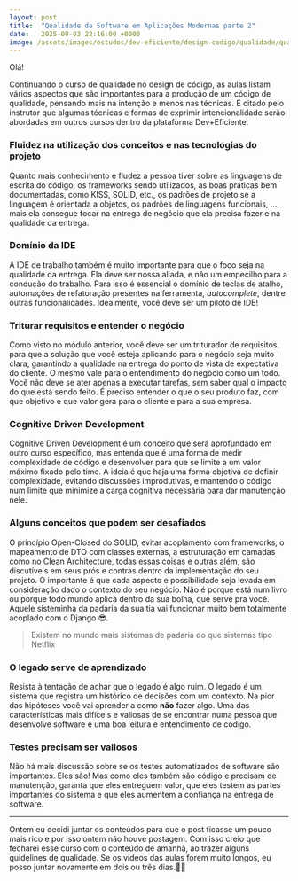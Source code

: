 ```yaml
---
layout: post
title:  "Qualidade de Software em Aplicações Modernas parte 2"
date:   2025-09-03 22:16:00 +0000
image: /assets/images/estudos/dev-eficiente/design-codigo/qualidade/qualidade-software-2-cover.jpg
---
```


Olá!

Continuando o curso de qualidade no design de código, as aulas listam vários aspectos que são importantes para a produção de um código de qualidade, pensando mais na intenção e menos nas técnicas. É citado pelo instrutor que algumas técnicas e formas de exprimir intencionalidade serão abordadas em outros cursos dentro da plataforma Dev+Eficiente.

### Fluidez na utilização dos conceitos e nas tecnologias do projeto

Quanto mais conhecimento e fludez a pessoa tiver sobre as linguagens de escrita do código, os frameworks sendo utilizados, as boas práticas bem documentadas, como KISS, SOLID, etc., os padrões de projeto se a linguagem é orientada a objetos, os padrões de linguagens funcionais, ..., mais ela consegue focar na entrega de negócio que ela precisa fazer e na qualidade da entrega.

### Domínio da IDE

A IDE de trabalho também é muito importante para que o foco seja na qualidade da entrega. Ela deve ser nossa aliada, e não um empecilho para a condução do trabalho. Para isso é essencial o domínio de teclas de atalho, automações de refatoração presentes na ferramenta, *autocomplete*, dentre outras funcionalidades. Idealmente, você deve ser um piloto de IDE!

### Triturar requisitos e entender o negócio

Como visto no módulo anterior, você deve ser um triturador de requisitos, para que a solução que você esteja aplicando para o negócio seja muito clara, garantindo a qualidade na entrega do ponto de vista de expectativa do cliente. O mesmo vale para o entendimento do negócio como um todo. Você não deve se ater apenas a executar tarefas, sem saber qual o impacto do que está sendo feito. É preciso entender o que o seu produto faz, com que objetivo e que valor gera para o cliente e para a sua empresa.

### Cognitive Driven Development

Cognitive Driven Development é um conceito que será aprofundado em outro curso específico, mas entenda que é uma forma de medir complexidade de código e desenvolver para que se limite a um valor máximo fixado pelo time. A ideia é que haja uma forma objetiva de definir complexidade, evitando discussões improdutivas, e mantendo o código num limite que minimize a carga cognitiva necessária para dar manutenção nele.

### Alguns conceitos que podem ser desafiados

O princípio Open-Closed do SOLID, evitar acoplamento com frameworks, o mapeamento de DTO com classes externas, a estruturação em camadas como no Clean Architecture, todas essas coisas e outras além, são discutíveis em seus prós e contras dentro da implementação do seu projeto. O importante é que cada aspecto e possibilidade seja levada em consideração dado o contexto do seu negócio. Não é porque está num livro ou porque todo mundo aplica dentro da sua bolha, que serve pra você. Aquele sisteminha da padaria da sua tia vai funcionar muito bem totalmente acoplado com o Django 😎. 
> Existem no mundo mais sistemas de padaria do que sistemas tipo Netflix

### O legado serve de aprendizado

Resista à tentação de achar que o legado é algo ruim. O legado é um sistema que registra um histórico de decisões com um contexto. Na pior das hipóteses você vai aprender a como **não** fazer algo. Uma das características mais difíceis e valiosas de se encontrar numa pessoa que desenvolve software é uma boa leitura e entendimento de código.

### Testes precisam ser valiosos

Não há mais discussão sobre se os testes automatizados de software são importantes. Eles são! Mas como eles também são código e precisam de manutenção, garanta que eles entreguem valor, que eles testem as partes importantes do sistema e que eles aumentem a confiança na entrega de software.

---

Ontem eu decidi juntar os conteúdos para que o post ficasse um pouco mais rico e por isso ontem não houve postagem. Com isso creio que fecharei esse curso com o conteúdo de amanhã, ao trazer alguns guidelines de qualidade. Se os vídeos das aulas forem muito longos, eu posso juntar novamente em dois ou três dias.👋🏼
